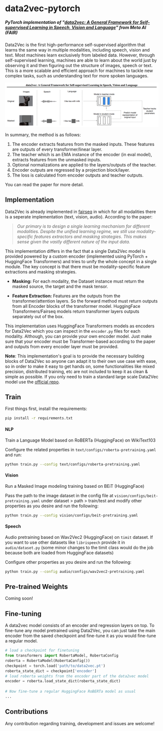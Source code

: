 # data2vec-pytorch
##### PyTorch implementation of "[data2vec: A General Framework for Self-supervised Learning in Speech, Vision and Language](https://arxiv.org/abs/2202.03555)" from Meta AI (FAIR)
Data2Vec is the first high-performance self-supervised algorithm that learns the same way in multiple modalities, including speech, vision and text. 
Most machines learn exclusively from labeled data. However, through self-supervised learning, machines are able to learn about the world just by observing it 
and then figuring out the structure of images, speech or text. This is a more scalable and efficient approach for machines to tackle new complex tasks,
such as understanding text for more spoken languages. 

![](data2vec.png)

In summary, the method is as follows: <br>
1. The encoder extracts features from the masked inputs. These features are outputs of every transformer/linear layer.
2. The teacher which is an EMA instance of the encoder (in eval model), extracts features from the unmasked inputs.
3. Optional normalizations are applied to the layers/outputs of the teacher.
4. Encoder outputs are regressed by a projection block/layer.
5. The loss is calculated from encoder outputs and teacher outputs.

You can read the paper for more detail.

## Implementation
Data2Vec is already implemented in [fairseq](https://github.com/pytorch/fairseq/tree/main/examples/data2vec) in which for all modalities there is a seperate implementation (text, vision, audio). According to the paper:
> <cite>Our primary is to design a single learning mechanism for different modalities. 
Despite the unified learning regime, we still use modality-specific features extractors and masking strategies. 
This makes sense given the vastly different nature of the input data.</cite>

This implementation differs in the fact that a single Data2Vec model is provided powered by a custom encoder (implemented using PyTorch + HuggingFace Transformers) and tries to unify the whole concept in a single module. 
The key concept is that there must be modality-specific feature extractions and masking strategies.

- **Masking:** For each modality, the Dataset instance must return the masked source, the target and the mask tensor.

- **Feature Extraction:** Features are the outputs from the transformer/attention layers. So the forward method must return outputs from all Encoder blocks of the transformer model. HuggingFace Transformers/Fairseq models return transformer layers outputs separately out of the box.

This implementation uses HuggingFace Transformers models as encoders for Data2Vec which you can inspect in the `encoder.py` files for each modality. Although, you can provide your own encoder model. Just make sure that your encoder must be Transformer-based according to the paper and outputs from every encoder layer must be provided.

**Note**: This implementation's goal is to provide the necessary building blocks of Data2Vec so anyone can adapt it to their own use case with ease, so in order to make it easy to get hands on, some functionalities like mixed precision, distributed training, etc are not included to keep it as clean & simple as possible. If you only need to train a standard large scale Data2Vec model use the [official repo](https://github.com/pytorch/fairseq/tree/main/examples/data2vec).

## Train
First things first, install the requirements:
```bash
pip install -r requirements.txt
```

#### **NLP**
Train a Language Model based on RoBERTa (HuggingFace) on WikiText103

Configure the related properties in `text/configs/roberta-pretraining.yaml` and run:
```bash
python train.py --config text/configs/roberta-pretraining.yaml 
```

#### **Vision**
Run a Masked Image modeling training based on BEiT (HuggingFace)

Pass the path to the image dataset in the config file at `vision/configs/beit-pretraining.yaml` under dataset > path > train/test and modify other properties as you desire and run the following:
```bash
python train.py --config vision/configs/beit-pretraining.yaml 
```

#### **Speech**
Audio pretraining based on Wav2Vec2 (HuggingFace) on `timit` dataset. If you want to use other datasets like `librispeech` provide it in `audio/dataset.py` (some minor changes to the timit class would do the job because both are loaded from HuggingFace datasets)

Configure other properties as you desire and run the following:
```bash
python train.py --config audio/configs/wav2vec2-pretraining.yaml 
```

## Pre-trained Weights
Coming soon!

## Fine-tuning
A data2vec model consists of an encoder and regression layers on top. To fine-tune any model pretrained using Data2Vec, you can just take the main encoder from the saved checkpoint and fine-tune it as you would fine-tune a regular model.
```python
# load a checkpoint for finetuning
from transformers import RobertaModel, RobertaConfig
roberta = RobertaModel(RobertaConfig())
checkpoint = torch.load('path/to/data2vec.pt')
roberta_state_dict = checkpoint['encoder']
# load roberta weights from the encoder part of the data2vec model
encoder = roberta.load_state_dict(roberta_state_dict)

# Now fine-tune a regular HuggingFace RoBERTa model as usual
...
```


## Contributions
Any contribution regarding training, development and issues are welcome!
